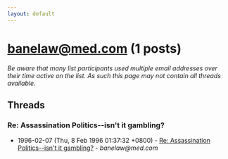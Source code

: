 ```yaml
---
layout: default
---
```


# banelaw@med.com (1 posts)

_Be aware that many list participants used multiple email addresses over their time active on the list. As such this page may not contain all threads available._

## Threads

### Re: Assassination Politics--isn't it gambling?
+ 1996-02-07 (Thu, 8 Feb 1996 01:37:32 +0800) - [Re: Assassination Politics--isn't it gambling?](/archive/1996/02/6761a3cd001e9f139750a69c182613f40ea3f1fdd81589144bb28f360d0ffd8b) - _banelaw@med.com_

